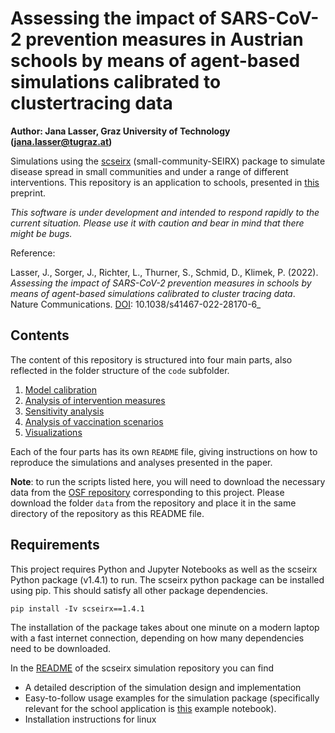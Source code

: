 # Assessing the impact of SARS-CoV-2 prevention measures in Austrian schools by means of agent-based simulations calibrated to clustertracing data
**Author: Jana Lasser, Graz University of Technology (jana.lasser@tugraz.at)**

Simulations using the [scseirx](https://pypi.org/project/scseirx/) (small-community-SEIRX) package to simulate disease spread in small communities and under a range of different interventions. This repository is an application to schools, presented in [this](https://doi.org/10.1101/2021.04.13.21255320) preprint.

*This software is under development and intended to respond rapidly to the current situation. Please use it with caution and bear in mind that there might be bugs.*


Reference:  

Lasser, J., Sorger, J., Richter, L., Thurner, S., Schmid, D., Klimek, P. (2022). _Assessing the impact of SARS-CoV-2 prevention measures in schools by means of agent-based simulations calibrated to cluster tracing data_. Nature Communications. [DOI](https://doi.org/10.1038/s41467-022-28170-6): 10.1038/s41467-022-28170-6_

## Contents
The content of this repository is structured into four main parts, also reflected in the folder structure of the ```code``` subfolder.
1. [Model calibration](https://github.com/JanaLasser/school_SEIRX/tree/main/code/calibration)
2. [Analysis of intervention measures](https://github.com/JanaLasser/school_SEIRX/tree/main/code/intervention_measures)
3. [Sensitivity analysis](https://github.com/JanaLasser/school_SEIRX/tree/main/code/sensitivity_analysis)
4. [Analysis of vaccination scenarios](https://github.com/JanaLasser/school_SEIRX/tree/main/code/vaccinations)
5. [Visualizations](https://github.com/JanaLasser/school_SEIRX/tree/main/code/visualizations)

Each of the four parts has its own ```README``` file, giving instructions on how to reproduce the simulations and analyses presented in the paper.

**Note**: to run the scripts listed here, you will need to download the necessary data from the [OSF repository](https://osf.io/mde4k/) corresponding to this project. Please download the folder ```data``` from the repository and place it in the same directory of the repository as this README file.

## Requirements
This project requires Python and Jupyter Notebooks as well as the scseirx Python package (v1.4.1) to run. The scseirx python package can be installed using pip. This should satisfy all other package dependencies.

```pip install -Iv scseirx==1.4.1```

The installation of the package takes about one minute on a modern laptop with a fast internet connection, depending on how many dependencies need to be downloaded.

In the [README](https://github.com/JanaLasser/agent_based_COVID_SEIRX) of the scseirx simulation repository you can find
* A detailed description of the simulation design and implementation
* Easy-to-follow usage examples for the simulation package (specifically relevant for the school application is [this](https://github.com/JanaLasser/agent_based_COVID_SEIRX/blob/v1.4.1/src/scseirx/example_school.ipynb) example notebook).
* Installation instructions for linux


